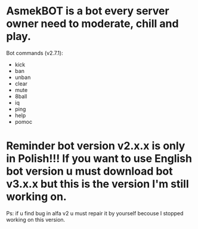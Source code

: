 # AsmekBOT is a bot every server owner need to moderate, chill and play. 
Bot commands (v2.7.1):
- kick
- ban
- unban
- clear
- mute
- 8ball
- iq
- ping
- help
- pomoc
# Reminder bot version v2.x.x is only in Polish!!! If you want to use English bot version u must download bot v3.x.x but this is the version I'm still working on. 

Ps: if u find bug in alfa v2 u must repair it by yourself becouse I stopped working on this version. 
